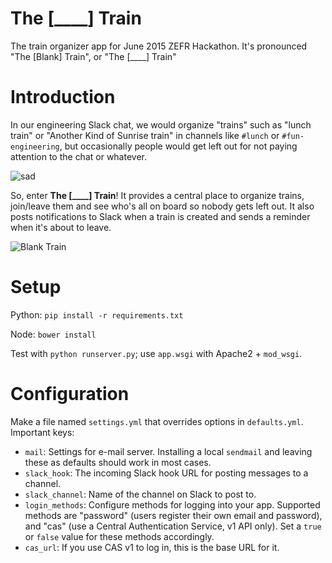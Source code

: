 # The [\_\_\_\_] Train

The train organizer app for June 2015 ZEFR Hackathon. It's pronounced
"The [Blank] Train", or "The [\_\_\_\_] Train"

# Introduction

In our engineering Slack chat, we would organize "trains" such as "lunch train"
or "Another Kind of Sunrise train" in channels like `#lunch` or `#fun-engineering`, but
occasionally people would get left out for not paying attention to the chat
or whatever.

![sad](https://raw.githubusercontent.com/ZEFR-INC/blank-train/master/screenshot/sad.png)

So, enter **The [\_\_\_\_] Train**! It provides a central place to organize trains, join/leave them and see who's all on board so nobody gets left out. It also posts notifications to Slack when a train is created and sends a reminder when it's about to leave.

![Blank Train](https://raw.githubusercontent.com/ZEFR-INC/blank-train/master/screenshot/slack.png)

# Setup

Python: `pip install -r requirements.txt`

Node: `bower install`

Test with `python runserver.py`; use `app.wsgi` with Apache2 + `mod_wsgi`.

# Configuration

Make a file named `settings.yml` that overrides options in `defaults.yml`. Important keys:

* `mail`: Settings for e-mail server. Installing a local `sendmail` and leaving these as defaults should work in most cases.
* `slack_hook`: The incoming Slack hook URL for posting messages to a channel.
* `slack_channel`: Name of the channel on Slack to post to.
* `login_methods`: Configure methods for logging into your app. Supported methods are "password" (users register their own email and password), and "cas" (use a Central Authentication Service, v1 API only). Set a `true` or `false` value for these methods accordingly.
* `cas_url`: If you use CAS v1 to log in, this is the base URL for it.

